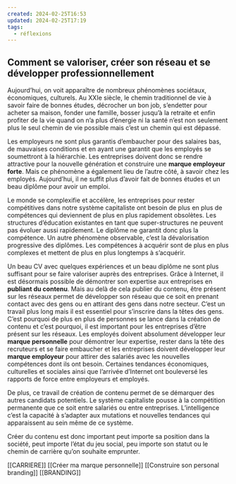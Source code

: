 ```yaml
---
created: 2024-02-25T16:53
updated: 2024-02-25T17:19
tags:
  - réflexions
---
```

## Comment se valoriser, créer son réseau et se développer professionnellement

Aujourd’hui, on voit apparaître de nombreux phénomènes sociétaux, économiques, culturels. Au XXIe siècle, le chemin traditionnel de vie à savoir faire de bonnes études, décrocher un bon job, s’endetter pour acheter sa maison, fonder une famille, bosser jusqu’à la retraite et enfin profiter de la vie quand on n’a plus d’énergie ni la santé n’est non seulement plus le seul chemin de vie possible mais c’est un chemin qui est dépassé. 

Les employeurs ne sont plus garantis d’embaucher pour des salaires bas, de mauvaises conditions et en ayant une garantit que les employés se soumettront à la hiérarchie. Les entreprises doivent donc se rendre attractive pour la nouvelle génération et construire une **marque employeur forte**. Mais ce phénomène a également lieu de l’autre côté, à savoir chez les employés. Aujourd’hui, il ne suffit plus d’avoir fait de bonnes études et un beau diplôme pour avoir un emploi. 

Le monde se complexifie et accélère, les entreprises pour rester compétitives dans notre système capitaliste ont besoin de plus en plus de compétences qui deviennent de plus en plus rapidement obsolètes. Les structures d’éducation existantes en tant que super-structures ne peuvent pas évoluer aussi rapidement. Le diplôme ne garantit donc plus la compétence. Un autre phénomène observable, c’est la dévalorisation progressive des diplômes. Les compétences à acquérir sont de plus en plus complexes et mettent de plus en plus longtemps à s’acquérir. 

Un beau CV avec quelques expériences et un beau diplôme ne sont plus suffisant pour se faire valoriser auprès des entreprises. Grâce à Internet, il est désormais possible de démontrer son expertise aux entreprises en **publiant du contenu**. Mais au delà de cela publier du contenu, être présent sur les réseaux permet de développer son réseau que ce soit en prenant contact avec des gens ou en attirant des gens dans notre secteur. C’est un travail plus long mais il est essentiel pour s’inscrire dans la têtes des gens. C’est pourquoi de plus en plus de personnes se lance dans la création de contenu et c’est pourquoi, il est important pour les entreprises d’être présent sur les réseaux. Les employés doivent absolument développer leur **marque personnelle** pour démontrer leur expertise, rester dans la tête des recruteurs et se faire embaucher et les entreprises doivent développer leur **marque employeur** pour attirer des salariés avec les nouvelles compétences dont ils ont besoin. Certaines tendances économiques, culturelles et sociales ainsi que l’arrivée d’Internet ont bouleversé les rapports de force entre employeurs et employés.

De plus, ce travail de création de contenu permet de se démarquer des autres candidats potentiels. Le système capitaliste pousse à la compétition permanente que ce soit entre salariés ou entre entreprises. L’intelligence c’est la capacité à s’adapter aux mutations et nouvelles tendances qui apparaissent au sein même de ce système.

Créer du contenu est donc important peut importe sa position dans la société, peut importe l’état du jeu social, peu importe son statut ou le chemin de carrière qu’on souhaite emprunter.

[[CARRIERE]]
[[Créer ma marque personnelle]]
[[Construire son personal branding]]
[[BRANDING]]
